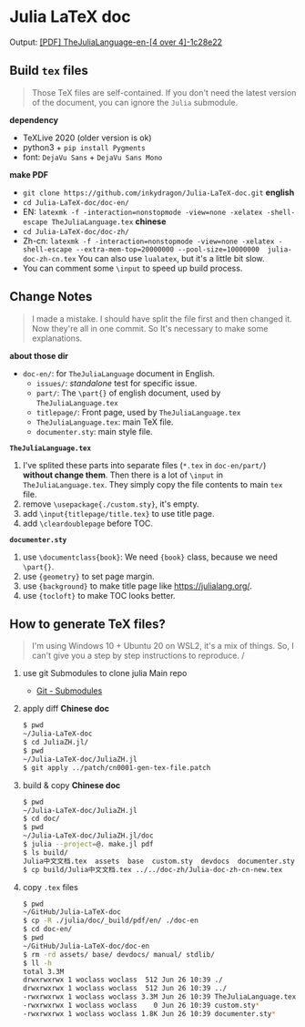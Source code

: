 # Julia LaTeX doc

Output: [[PDF] TheJuliaLanguage-en-[4 over 4]-1c28e22](https://drive.google.com/file/d/1XU1_phqFnThR7k408f8TX0FWoup_3m4y/view?usp=sharing)


## Build `tex` files

> Those TeX files are self-contained.
> If you don't need the latest version of the document, you can ignore the `Julia` submodule.

**dependency**
+ TeXLive 2020 (older version is ok)
+ python3 + `pip install Pygments`
+ font: `DejaVu Sans` + `DejaVu Sans Mono`

**make PDF**
+ `git clone https://github.com/inkydragon/Julia-LaTeX-doc.git`
**english**
+ `cd Julia-LaTeX-doc/doc-en/`
+ EN: `latexmk -f -interaction=nonstopmode -view=none -xelatex -shell-escape TheJuliaLanguage.tex`
**chinese**
+ `cd Julia-LaTeX-doc/doc-zh/`
+ Zh-cn: `latexmk -f -interaction=nonstopmode -view=none -xelatex -shell-escape --extra-mem-top=20000000 --pool-size=10000000  julia-doc-zh-cn.tex`
    You can also use `lualatex`, but it's a little bit slow.
+ You can comment some `\input` to speed up build process.


## Change Notes

> I made a mistake.
> I should have split the file first and then changed it. Now they're all in one commit.
> So It's necessary to make some explanations.

**about those dir**
+ `doc-en/`: for `TheJuliaLanguage` document in English.
    + `issues/`: *standalone* test for specific issue.
    + `part/`: The `\part{}` of english document, used by `TheJuliaLanguage.tex`
    + `titlepage/`: Front page, used by `TheJuliaLanguage.tex`
    + `TheJuliaLanguage.tex`: main TeX file.
    + `documenter.sty`: main style file.

**`TheJuliaLanguage.tex`**

1. I've splited these parts into separate files (`*.tex` in `doc-en/part/`) **without change them**.
    Then there is a lot of `\input` in `TheJuliaLanguage.tex`.
    They simply copy the file contents to main `tex` file.
2. remove `\usepackage{./custom.sty}`, it's empty.
3. add `\input{titlepage/title.tex}` to use title page.
4. add `\cleardoublepage` before TOC.

**`documenter.sty`**
1. use `\documentclass{book}`: We need `{book}` class, because we need `\part{}`.
2. use `{geometry}` to set page margin.
3. use `{background}` to make title page like https://julialang.org/.
4. use `{tocloft}` to make TOC looks better.


## How to generate TeX files?

> I'm using Windows 10 + Ubuntu 20 on WSL2, it's a mix of things.
> So, I can't give you a step by step instructions to reproduce.
/
1. use git Submodules to clone julia Main repo
    - [Git - Submodules](https://git-scm.com/book/en/v2/Git-Tools-Submodules)
2. apply diff
    **Chinese doc**
    ```sh
    $ pwd
    ~/Julia-LaTeX-doc
    $ cd JuliaZH.jl/
    $ pwd
    ~/Julia-LaTeX-doc/JuliaZH.jl
    $ git apply ../patch/cn0001-gen-tex-file.patch
    ```

3. build & copy
    **Chinese doc**
    ```sh
    $ pwd
    ~/Julia-LaTeX-doc/JuliaZH.jl
    $ cd doc/
    $ pwd
    ~/Julia-LaTeX-doc/JuliaZH.jl/doc
    $ julia --project=@. make.jl pdf
    $ ls build/
    Julia中文文档.tex  assets  base  custom.sty  devdocs  documenter.sty  manual  stdlib
    $ cp build/Julia中文文档.tex ../../doc-zh/Julia-doc-zh-cn-new.tex
    ```

4. copy `.tex` files
    ```sh
    $ pwd
    ~/GitHub/Julia-LaTeX-doc
    $ cp -R ./julia/doc/_build/pdf/en/ ./doc-en
    $ cd doc-en/
    $ pwd
    ~/GitHub/Julia-LaTeX-doc/doc-en
    $ rm -rd assets/ base/ devdocs/ manual/ stdlib/
    $ ll -h
    total 3.3M
    drwxrwxrwx 1 woclass woclass  512 Jun 26 10:39 ./
    drwxrwxrwx 1 woclass woclass  512 Jun 26 10:39 ../
    -rwxrwxrwx 1 woclass woclass 3.3M Jun 26 10:39 TheJuliaLanguage.tex*
    -rwxrwxrwx 1 woclass woclass    0 Jun 26 10:39 custom.sty*
    -rwxrwxrwx 1 woclass woclass 1.8K Jun 26 10:39 documenter.sty*
    ```
